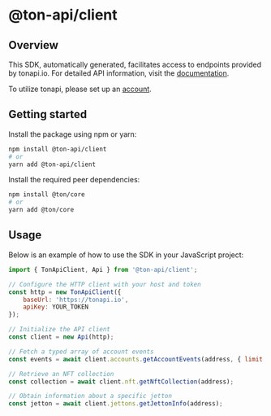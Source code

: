 # @ton-api/client

## Overview
This SDK, automatically generated, facilitates access to endpoints provided by tonapi.io. For detailed API information, visit the [documentation](https://docs.tonconsole.com/tonapi).

To utilize tonapi, please set up an [account](https://tonconsole.com/).

## Getting started

Install the package using npm or yarn:

```sh
npm install @ton-api/client
# or
yarn add @ton-api/client
```

Install the required peer dependencies:

```sh
npm install @ton/core
# or
yarn add @ton/core
```

## Usage

Below is an example of how to use the SDK in your JavaScript project:

```js
import { TonApiClient, Api } from '@ton-api/client';

// Configure the HTTP client with your host and token
const http = new TonApiClient({
    baseUrl: 'https://tonapi.io',
    apiKey: YOUR_TOKEN
});

// Initialize the API client
const client = new Api(http);

// Fetch a typed array of account events
const events = await client.accounts.getAccountEvents(address, { limit: 50 });

// Retrieve an NFT collection
const collection = await client.nft.getNftCollection(address);

// Obtain information about a specific jetton
const jetton = await client.jettons.getJettonInfo(address);
```
